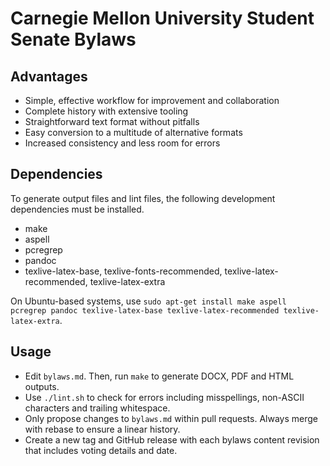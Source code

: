 Carnegie Mellon University Student Senate Bylaws
================================================

Advantages
----------

- Simple, effective workflow for improvement and collaboration
- Complete history with extensive tooling
- Straightforward text format without pitfalls
- Easy conversion to a multitude of alternative formats
- Increased consistency and less room for errors

Dependencies
------------

To generate output files and lint files, the following development dependencies must be installed.

- make
- aspell
- pcregrep
- pandoc
- texlive-latex-base, texlive-fonts-recommended, texlive-latex-recommended, texlive-latex-extra

On Ubuntu-based systems, use `sudo apt-get install make aspell pcregrep pandoc texlive-latex-base texlive-latex-recommended texlive-latex-extra`.

Usage
-----

- Edit `bylaws.md`. Then, run `make` to generate DOCX, PDF and HTML outputs.
- Use `./lint.sh` to check for errors including misspellings, non-ASCII characters and trailing whitespace.
- Only propose changes to `bylaws.md` within pull requests. Always merge with rebase to ensure a linear history.
- Create a new tag and GitHub release with each bylaws content revision that includes voting details and date.
